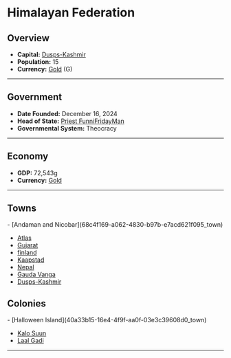 <!--UNDEDITED FILE, remove this entire line if this file has been edited!-->
# <!--NAME-->Himalayan Federation<!--NAME-->

## Overview

- **Capital:** <!--CAPITAL_LINK-->[Dusps-Kashmir](7656aa8d-6416-46cc-839d-daab50bae973_town)<!--CAPITAL_LINK-->
- **Population:** <!--POPULATION-->15<!--POPULATION-->
- **Currency:** <!--CURRENCY_LINK-->[Gold](Gold_currency)<!--CURRENCY_LINK--> (<!--CURRENCY_ABV-->G<!--CURRENCY_ABV-->)

---

## Government

- **Date Founded:** <!--FOUNDED-->December 16, 2024<!--FOUNDED-->
- **Head of State:** <!--LEADER_TITLE_LINK-->[Priest FunniFridayMan](FunniFridayMan_user)<!--LEADER_TITLE_LINK-->
- **Governmental System:** <!--GOVERNMENT-->Theocracy<!--GOVERNMENT-->

---

## Economy

- **GDP:** <!--GDP-->72,543g<!--GDP-->
- **Currency:** <!--CURRENCY_LINK-->[Gold](Gold_currency)<!--CURRENCY_LINK-->

---

## Towns

<!--TOWNS-->- [Andaman and Nicobar](68c4f169-a062-4830-b97b-e7acd621f095_town)
- [Atlas](afb86400-3ff9-42f6-9345-677f36fa94e7_town)
- [Gujarat](693b3501-6884-456d-81b7-9a3296bb25c8_town)
- [finland](2e870e3d-25ec-4b1f-9c72-0922e8408861_town)
- [Kaapstad](daa66fc0-4639-4eb1-9a68-6acea9cd055d_town)
- [Nepal](788fa7ad-d44d-496f-856a-6f65991afa14_town)
- [Gauda Vanga](d604eb9c-e1a3-4764-a841-ada6e1e81e76_town)
- [Dusps-Kashmir](7656aa8d-6416-46cc-839d-daab50bae973_town)<!--TOWNS-->

## Colonies

<!--COLONIES-->- [Halloween Island](40a33b15-16e4-4f9f-aa0f-03e3c39608d0_town)
- [Kalo Suun](135fa946-6287-4eff-b2ba-65ec7c5ee9e2_town)
- [Laal Gadi](038088c1-31b8-4009-b6a7-63345f1e3e6b_town)<!--COLONIES-->

---